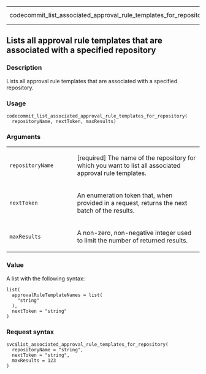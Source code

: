 <table style="width: 100%;">
<tbody>
<tr class="odd">
<td>codecommit_list_associated_approval_rule_templates_for_repository</td>
<td style="text-align: right;">R Documentation</td>
</tr>
</tbody>
</table>

## Lists all approval rule templates that are associated with a specified repository

### Description

Lists all approval rule templates that are associated with a specified
repository.

### Usage

    codecommit_list_associated_approval_rule_templates_for_repository(
      repositoryName, nextToken, maxResults)

### Arguments

<table>
<colgroup>
<col style="width: 35%" />
<col style="width: 65%" />
</colgroup>
<tbody>
<tr class="odd">
<td><code
id="codecommit_list_associated_approval_rule_templates_for_repository_:_repositoryName">repositoryName</code></td>
<td><p>[required] The name of the repository for which you want to list
all associated approval rule templates.</p></td>
</tr>
<tr class="even">
<td><code
id="codecommit_list_associated_approval_rule_templates_for_repository_:_nextToken">nextToken</code></td>
<td><p>An enumeration token that, when provided in a request, returns
the next batch of the results.</p></td>
</tr>
<tr class="odd">
<td><code
id="codecommit_list_associated_approval_rule_templates_for_repository_:_maxResults">maxResults</code></td>
<td><p>A non-zero, non-negative integer used to limit the number of
returned results.</p></td>
</tr>
</tbody>
</table>

### Value

A list with the following syntax:

    list(
      approvalRuleTemplateNames = list(
        "string"
      ),
      nextToken = "string"
    )

### Request syntax

    svc$list_associated_approval_rule_templates_for_repository(
      repositoryName = "string",
      nextToken = "string",
      maxResults = 123
    )
